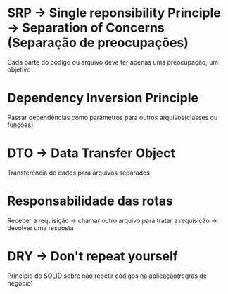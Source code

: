 # SRP -> Single reponsibility Principle -> Separation of Concerns (Separação de preocupações)

Cada parte do código ou arquivo deve ter apenas uma preocupação, um objetivo

# Dependency Inversion Principle

Passar dependências como parâmetros para outros arquivos(classes ou funções)

# DTO -> Data Transfer Object

Transferência de dados para arquivos separados

# Responsabilidade das rotas

Receber a requisição -> chamar outro arquivo para tratar a requisição -> devolver uma resposta

# DRY -> Don't repeat yourself

Princípio do SOLID sobre não repetir códigos na aplicação(regras de négocio)
